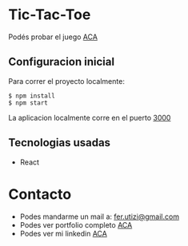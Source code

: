 # Tic-Tac-Toe

Podés probar el juego [ACA](https://ferutizi.github.io/tic-tac-toe/)

## Configuracion inicial

Para correr el proyecto localmente:
```
$ npm install
$ npm start
```
La aplicacion localmente corre en el puerto [3000](http://localhost:3000/)

## Tecnologias usadas

- React

# Contacto

- Podes mandarme un mail a: fer.utizi@gmail.com
- Podes ver portfolio completo [ACA](https://ferutizi.github.io/Portfolio/)
- Podes ver mi linkedin [ACA](https://www.linkedin.com/in/fernando-utizi-2a72a3233/)